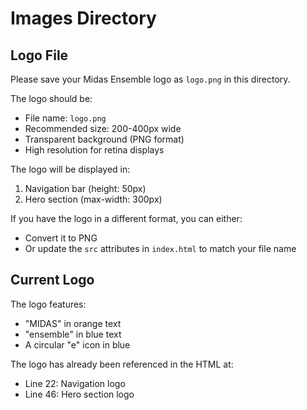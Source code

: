 # Images Directory

## Logo File

Please save your Midas Ensemble logo as `logo.png` in this directory.

The logo should be:
- File name: `logo.png`
- Recommended size: 200-400px wide
- Transparent background (PNG format)
- High resolution for retina displays

The logo will be displayed in:
1. Navigation bar (height: 50px)
2. Hero section (max-width: 300px)

If you have the logo in a different format, you can either:
- Convert it to PNG
- Or update the `src` attributes in `index.html` to match your file name

## Current Logo

The logo features:
- "MIDAS" in orange text
- "ensemble" in blue text
- A circular "e" icon in blue

The logo has already been referenced in the HTML at:
- Line 22: Navigation logo
- Line 46: Hero section logo
